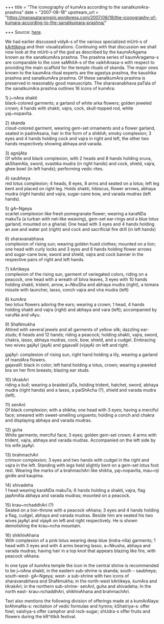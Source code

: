 +++
title = "The iconography of kumAra according to the sanatkumAra-prashna"
date = "2007-08-18"
upstream_url = "https://manasataramgini.wordpress.com/2007/08/18/the-iconography-of-kumara-according-to-the-sanatkumara-prashna/"

+++
Source: [here](https://manasataramgini.wordpress.com/2007/08/18/the-iconography-of-kumara-according-to-the-sanatkumara-prashna/).

We had earlier discussed vidyA-s of the various specialized mUrti-s of [kArttikeya](https://manasataramgini.wordpress.com/2006/10/10/kumara-vidya-s/ "kumAra vidyA-s") and their visualizations. Continuing with that discussion we shall now look at the mUrti-s of the god as described by the kaumArAgama known as the sanatkumAra prashna. The prashna series of kaumAragama-s are comparable to the core saMhitA-s of the vaikhAnasa-s with respect to providing the main scaffold for the temple rituals of skanda. The major ones known to the kaumAra ritual experts are the agastya prashna, the kaushika prashna and sanatkumAra prashna. Of these sanatkumAra prashna is preserved in reasonably good manuscripts. The sharavanabhava paTala of the sanatkumAra prashna outlines 16 icons of kumAra:

1\) j\~nAna shakti  
black-colored garments; a garland of white arka flowers; golden jeweled crown; 4 hands with shakti, vajra, cock, skull-topped rod, white yaj\~nopavIta.

2\) skanda  
cloud-colored garment, wearing gem-set ornaments and a flower garland, seated in padmAsana, hair in the form of a shikhA; smoky complexion; 3 eyes and 4 hands holding cock and vajra in right and left, the other two hands respectively showing abhaya and varada.

3\) agnijAta  
Of white and black complexion, with 2 heads and 8 hands holding sruva, akShamAla, sword, svastika mudra (in right hands) and cock, shield, vajra, ghee bowl (in left hands); performing vedic rites.

4\) saubheya  
red lotus complexion; 4 heads, 8 eyes, 8 arms and seated on a lotus; left leg bent and placed on right leg. Holds shakti, hibiscus, flower arrows, abhaya mudra (right hands) and vajra, sugar-cane bow, and varada mudras (left hands).

5\) gA\~Ngeya  
scarlet complexion like fresh pomegranate flower; wearing a karaNDa makuTa (a turban with net-like weaving), gem-set ear-rings and a blue lotus garland; mounted on a gharial; One head with 3 eyes and 4 hands holding an axe and water pot (right) and cock and sacrificial fire drill
(in left hands)

6\) sharavanabhava  
complexion of rising sun; wearing golden hued clothes; mounted on a lion; one head with curly locks and 3 eyes and 6 hands holding flower arrows and sugar-cane bow, sword and shield, vajra and cock banner in the respective pairs of right and left hands.

7\) kArtikeya  
complexion of the rising sun, garment of variegated colors, riding on a peacock, one head with a wreath of bilva leaves, 3 eyes with 10 hands holding shakti, trident, arrow, a\~NkuSha and abhaya mudra (right), a tomara missile with launcher, lasso, conch vajra and vIra mudra (left)

8\) kumAra  
two lotus flowers adoring the ears; wearing a crown; 1 head, 4 hands holding shakti and vajra (right) and abhaya and vara (left); accompanied by varuNa and vAyu.

9\) ShaNmukha  
Attired with several jewels and all garments of yellow silk; dazzling ear-studs; 6 heads and 12 hands; riding a peacock; holding shakti, vajra, sword, chakra, lasso, abhaya mudras, cock, bow, shield, and a cudgel. Embracing two wives gajAyI (jayA) and gajavallI (vijayA) on left and right.

gajAyI: complexion of rising sun, right hand holding a lily, wearing a garland of mandAra flowers.  
gajavallI: black in color; left hand holding a lotus, crown; wearing a jeweled bra on her firm breasts; blazing ear studs.

10\) tArakAri  
riding a bull; wearing a braided jaTa, holding trident, hatchet, sword, abhaya mudra (right hands) and a lasso, a paiShAcha (?), shield and varada mudra (left).

11\) senAnI  
Of black complexion; with a shikha; one head with 3 eyes; having a merciful face; smeared with sweet-smelling unguents; holding a conch and chakra and displaying abhaya and varada mudras.

12\) guha  
White garments; merciful face; 3 eyes; golden gem-set crown; 4 arms with trident, vajra, abhaya and varada mudras. Accompanied on the left side by his wife jayAyI.

13\) brahmachAri  
crimson complexion; 3 eyes and two hands with cudgel in the right and vajra in the left. Standing with legs held slightly bent on a gem-set lotus foot rest. Wearing the marks of a brahmachAri like shikha, yaj\~nopavIta, mau\~nji girdle and kaupIna.

14\) shivadeha  
1 head wearing karaNDa makuTa; 6 hands holding a shakti, vajra, flag japAmAla abhaya and varada mudras; mounted on a peacock.

15\) krau\~nchaddhAri (?)  
Seated on a lion-throne with a peacock vAhana; 3 eyes and 4 hands holding a flag, cudgel, abhaya and varada mudras. Beside him are seated his two wives jayAyI and vijayA on left and right respectively. He is shown demolishing the krau\~ncha mountain.

16\) shikhivAhana  
With complexion of a pink lotus wearing deep blue (indra-nIla) garments; 1 head with 3 eyes and with 4 arms bearing lasso, a\~Nkusha, abhaya and varada mudras; having hair in a top knot that appears blazing like fire, with peacock vAhana.

In one type of kumAra temple the icon in the central shrine is recommended to be j\~nAna shakti, in the eastern sub-shrine is skanda; south – saubheya; south-west- gA\~Ngeya; west- a sub-shrine with two icons of sharavanabhava and ShaNmukha; in the north-west kArtikeya, kumAra and tArakAri; in the northern sub-shrine- senAnI, guha and shivadeha; In the north east- krau\~nchaddhAri, shikhivAhana and brahmachAri.

Text also mentions the following division of offerings made at a kumArAlaya: brAhmaNa-s: recitation of vedic formulae and hymns; kShatriya-s: offer fowl; vaishya-s offer camphor and rock-sugar; shUdra-s offer fruits and flowers during the kR^ittkA festival.


